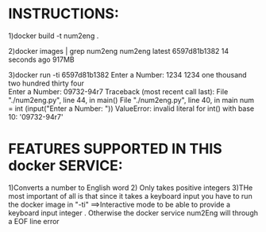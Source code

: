 INSTRUCTIONS:
=============
1)docker build -t num2eng .

2)docker images | grep num2eng
num2eng  latest              6597d81b1382        14 seconds ago      917MB

3)docker run -ti 6597d81b1382
Enter a Number: 1234
1234
one thousand two hundred thirty four   
Enter a Number: 09732-94r7
Traceback (most recent call last):
  File "./num2eng.py", line 44, in <module>
    main()
  File "./num2eng.py", line 40, in main
    num = int (input("Enter a Number: "))
ValueError: invalid literal for int() with base 10: '09732-94r7'

FEATURES SUPPORTED IN THIS docker SERVICE:
==========================================
1)Converts  a number to English word
2) Only takes positive integers
3)THe most important of all is that since it takes a keyboard input
you have to run the docker image in "-ti" ==>Interactive mode to be able 
to provide a keyboard input integer . Otherwise the docker service num2Eng will through a 
EOF line error 
